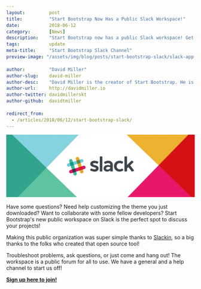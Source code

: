 ```yaml
---
layout:			post
title:			"Start Bootstrap Now Has a Public Slack Workspace!"
date:			2018-06-12
category:		[News]
description:	"Start Bootstrap now has a public Slack workspace! Get your invite and join to discuss your projects, troubleshoot problems with the community, and network with other Bootstrap developers!"
tags:			update
meta-title:		"Start Bootstrap Slack Channel"
preview-image: "/assets/img/blog/posts/start-bootstrap-slack/slack-app-icon.png"

author:			"David Miller"
author-slug:	david-miller
author-desc:	"David Miller is the creator of Start Bootstrap. He is a front end web designer and developer working out of sunny Orlando, Florida."
author-url:		http://davidmiller.io
author-twitter:	davidmillerskt
author-github:	davidtmiller

redirect_from:
  - /articles/2018/06/12/start-bootstrap-slack/
---
```


<img src="/assets/img/blog/posts/start-bootstrap-slack/slack-bg.jpg" class="img-fluid rounded">

Have some questions? Need help customizing the theme you just downloaded? Want to collaborate with some fellow developers? Start Bootstrap's new public workspace on Slack is the perfect spot to discuss your projects!

<!--more-->

Making this public organization was super simple thanks to [Slackin](https://github.com/rauchg/slackin), so a big thanks to the folks who created that open source tool!

Troubleshoot problems, ask questions, or just come and hang out! The workspace is a public forum for all to use. We have a general and a help channel to start us off!

[**<i class="fab fa-slack"></i> Sign up here to join!**](https://startbootstrap-slack.herokuapp.com/)
